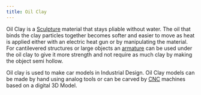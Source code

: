 ```yaml
---
title: Oil Clay
---
```


Oil Clay is a [Sculpture](sculpture.md) material that stays pliable without water. The oil that binds the clay particles together becomes softer and easier to move as heat is applied either with an electric heat gun or by manipulating the material. For cantilevered structures or large objects an [armature](armature.md) can be used under the oil clay to give it more strength and not require as much clay by making the object semi hollow.

Oil clay is used to make car models in Industrial Design. Oil Clay models can be made by hand using analog tools or can be carved by [CNC](cnc.md) machines based on a digital 3D Model.
